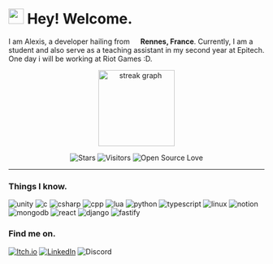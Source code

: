 <h1><img src="https://emojis.slackmojis.com/emojis/images/1531849430/4246/blob-sunglasses.gif?1531849430" width="30"/> Hey! Welcome.</h1>
<p>
 I am Alexis, a developer hailing from <img src="https://cdn-icons-png.flaticon.com/512/197/197560.png" width="13"/> <b>Rennes, France</b>. Currently, I am a student and also serve as a teaching assistant in my second year at Epitech.
 One day i will be working at Riot Games :D.
</p>


<div align="center">
  <img src="https://streak-stats.demolab.com?user=DiaboloAB&locale=en&mode=daily&theme=gruvbox&hide_border=true&border_radius=5&order=3" height="150" alt="streak graph"  />
</div>
<p align="center">

  <img alt="Stars" src="https://img.shields.io/github/stars/DiaboloAB?style=flat-square&labelColor=343b41"/>
  <img alt="Visitors" src="https://visitor-badge.laobi.icu/badge?page_id=DiaboloAB.DiaboloAB"/>
  <img alt="Open Source Love" src="https://badges.frapsoft.com/os/v1/open-source.svg?v=102"/>
</p>


------------

<h3>Things I know.</h3>
<p>
  <img alt="unity" src="https://img.shields.io/badge/unity-%23000000.svg?style=for-the-badge&logo=unity&logoColor=white" />
  <img alt="c" src="https://img.shields.io/badge/c-%2300599C.svg?style=for-the-badge&logo=c&logoColor=white" />
  <img alt="csharp" src="https://img.shields.io/badge/c%23-%23239120.svg?style=for-the-badge&logo=csharp&logoColor=white" />
  <img alt="cpp" src="https://img.shields.io/badge/c++-%2300599C.svg?style=for-the-badge&logo=c%2B%2B&logoColor=white" />
  <img alt="lua" src="https://img.shields.io/badge/lua-%232C2D72.svg?style=for-the-badge&logo=lua&logoColor=white" />
  <img alt="python" src="https://img.shields.io/badge/python-3670A0?style=for-the-badge&logo=python&logoColor=ffdd54" />
  <img alt="typescript" src="https://img.shields.io/badge/typescript-%23007ACC.svg?style=for-the-badge&logo=typescript&logoColor=white" />
  <img alt="linux" src="https://img.shields.io/badge/Linux-FCC624?style=for-the-badge&logo=linux&logoColor=black" />
  <img alt="notion" src="https://img.shields.io/badge/Notion-%23000000.svg?style=for-the-badge&logo=notion&logoColor=white" />
  <img alt="mongodb" src="https://img.shields.io/badge/MongoDB-%234ea94b.svg?style=for-the-badge&logo=mongodb&logoColor=white" />
  <img alt="react" src="https://img.shields.io/badge/react-%2320232a.svg?style=for-the-badge&logo=react&logoColor=%2361DAFB" />
  <img alt="django" src="https://img.shields.io/badge/django-%23092E20.svg?style=for-the-badge&logo=django&logoColor=white" />
  <img alt="fastify" src="https://img.shields.io/badge/fastify-%23000000.svg?style=for-the-badge&logo=fastify&logoColor=white" />
</p>

<h3>Find me on.</h3>
<p>
  <a href="https://diabolobanane.itch.io/" target="_blank"><img alt="Itch.io" src="https://img.shields.io/badge/Itch-%23FF0B34.svg?style=for-the-badge&logo=Itch.io&logoColor=white" /></a>
 <a href="https://www.linkedin.com/in/alexisboitel/" target="_blank"><img alt="LinkedIn" src="https://img.shields.io/badge/linkedin-%230077B5.svg?&style=for-the-badge&logo=linkedin&logoColor=white" /></a>
  <a  target="_blank"><img alt="Discord" src="https://img.shields.io/badge/Discord-%235865F2.svg?style=for-the-badge&logo=discord&logoColor=white" /></a>
</p>




